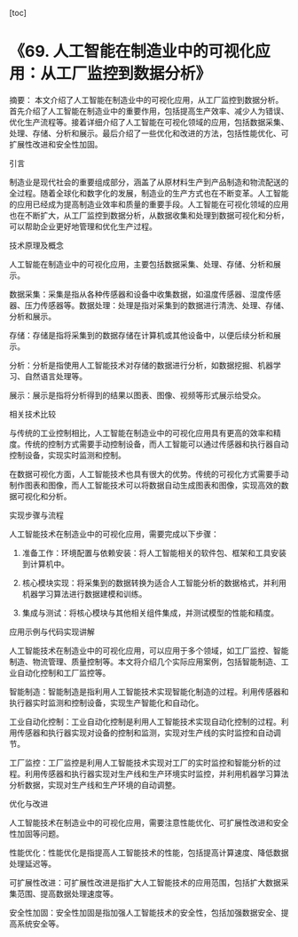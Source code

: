 
[toc]                    
                
                
<h1>《69. 人工智能在制造业中的可视化应用：从工厂监控到数据分析》</h1>

摘要：
本文介绍了人工智能在制造业中的可视化应用，从工厂监控到数据分析。首先介绍了人工智能在制造业中的重要作用，包括提高生产效率、减少人为错误、优化生产流程等。接着详细介绍了人工智能在可视化领域的应用，包括数据采集、处理、存储、分析和展示。最后介绍了一些优化和改进的方法，包括性能优化、可扩展性改进和安全性加固。

引言

制造业是现代社会的重要组成部分，涵盖了从原材料生产到产品制造和物流配送的全过程。随着全球化和数字化的发展，制造业的生产方式也在不断变革。人工智能的应用已经成为提高制造业效率和质量的重要手段。人工智能在可视化领域的应用也在不断扩大，从工厂监控到数据分析，从数据收集和处理到数据可视化和分析，可以帮助企业更好地管理和优化生产过程。

技术原理及概念

人工智能在制造业中的可视化应用，主要包括数据采集、处理、存储、分析和展示。

数据采集：采集是指从各种传感器和设备中收集数据，如温度传感器、湿度传感器、压力传感器等。数据处理：处理是指对采集到的数据进行清洗、处理、存储、分析和展示。

存储：存储是指将采集到的数据存储在计算机或其他设备中，以便后续分析和展示。

分析：分析是指使用人工智能技术对存储的数据进行分析，如数据挖掘、机器学习、自然语言处理等。

展示：展示是指将分析得到的结果以图表、图像、视频等形式展示给受众。

相关技术比较

与传统的工业控制相比，人工智能在制造业中的可视化应用具有更高的效率和精度。传统的控制方式需要手动控制设备，而人工智能可以通过传感器和执行器自动控制设备，实现实时监测和控制。

在数据可视化方面，人工智能技术也具有很大的优势。传统的可视化方式需要手动制作图表和图像，而人工智能技术可以将数据自动生成图表和图像，实现高效的数据可视化和分析。

实现步骤与流程

人工智能技术在制造业中的可视化应用，需要完成以下步骤：

1. 准备工作：环境配置与依赖安装：将人工智能相关的软件包、框架和工具安装到计算机中。

2. 核心模块实现：将采集到的数据转换为适合人工智能分析的数据格式，并利用机器学习算法进行数据建模和训练。

3. 集成与测试：将核心模块与其他相关组件集成，并测试模型的性能和精度。

应用示例与代码实现讲解

人工智能技术在制造业中的可视化应用，可以应用于多个领域，如工厂监控、智能制造、物流管理、质量控制等。本文将介绍几个实际应用案例，包括智能制造、工业自动化控制和工厂监控等。

智能制造：智能制造是指利用人工智能技术实现智能化制造的过程。利用传感器和执行器实时监测和控制设备，实现生产智能化和自动化。

工业自动化控制：工业自动化控制是利用人工智能技术实现自动化控制的过程。利用传感器和执行器实现对设备的控制和监测，实现对生产线的实时监控和自动调节。

工厂监控：工厂监控是利用人工智能技术实现对工厂的实时监控和智能分析的过程。利用传感器和执行器实现对生产线和生产环境实时监控，并利用机器学习算法分析数据，实现对生产线和生产环境的自动调整。

优化与改进

人工智能技术在制造业中的可视化应用，需要注意性能优化、可扩展性改进和安全性加固等问题。

性能优化：性能优化是指提高人工智能技术的性能，包括提高计算速度、降低数据处理延迟等。

可扩展性改进：可扩展性改进是指扩大人工智能技术的应用范围，包括扩大数据采集范围、提高数据处理速度等。

安全性加固：安全性加固是指加强人工智能技术的安全性，包括加强数据安全、提高系统安全等。

